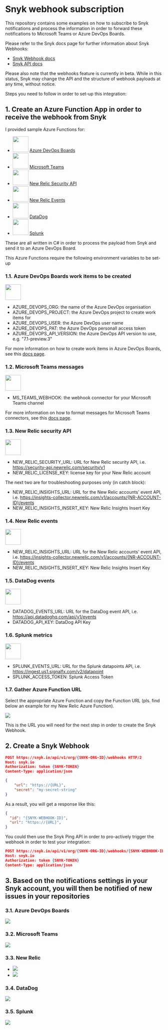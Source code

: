 # Snyk webhook subscription

This repository contains some examples on how to subscribe to Snyk notifications and process the information in order to forward these notifications to Microsoft Teams or Azure DevOps Boards.

Please refer to the Snyk docs page for further information about Snyk Webhooks:

- [Snyk Webhook docs](https://docs.snyk.io/features/integrations/snyk-webhooks)
- [Snyk API docs](https://snyk.docs.apiary.io/#reference/webhooks)

Please also note that the webhooks feature is currently in beta. While in this status, Snyk may change the API and the structure of webhook payloads at any time, without notice.

Steps you need to follow in order to set-up this integration:

## 1. Create an Azure Function App in order to receive the webhook from Snyk

I provided sample Azure Functions for:

- <img src="azure-devops-boards-logo.png" width="50"> [Azure DevOps Boards](azure-function-azure-boards.cs)
- <img src="microsoft-teams-logo.png" width="50"> [Microsoft Teams](azure-function-microsoft-teams.cs)
- <img src="newrelic-logo.png" width="50"> [New Relic Security API](azure-function-newrelic-security-api.cs)
- <img src="newrelic-logo.png" width="50"> [New Relic Events](azure-function-newrelic.cs)
- <img src="datadog-logo.png" width="50"> [DataDog](azure-function-datadog.cs)
- <img src="splunk-logo.png" width="50"> [Splunk](azure-function-splunk.cs)

These are all written in C# in order to process the payload from Snyk and send it to an Azure DevOps Board.

This Azure Functions require the following environment variables to be set-up

### 1.1. Azure DevOps Boards work items to be created

<img src="azure-devops-boards-logo.png" width="50">

- AZURE_DEVOPS_ORG: the name of the Azure DevOps organisation
- AZURE_DEVOPS_PROJECT: the Azure DevOps project to create work items for
- AZURE_DEVOPS_USER: the Azure DevOps user name
- AZURE_DEVOPS_PAT: the Azure DevOps personall access token
- AZURE_DEVOPS_API_VERSION: the Azure DevOps API version to use, e.g. "7.1-preview.3"

For more information on how to create work items in Azure DevOps Boards, see this [docs page](https://docs.microsoft.com/en-us/rest/api/azure/devops/wit/work-items/create?view=azure-devops-rest-7.1).

### 1.2. Microsoft Teams messages

<img src="microsoft-teams-logo.png" width="50">

- MS_TEAMS_WEBHOOK: the webhook connector for your Microsoft Teams channel

For more information on how to format messages for Microsoft Teams connectors, see this [docs page](https://docs.microsoft.com/en-us/microsoftteams/platform/webhooks-and-connectors/how-to/connectors-using?tabs=cURL).

### 1.3. New Relic security API

<img src="newrelic-logo.png" width="50">

- NEW_RELIC_SECURITY_URL: URL for New Relic security API, i.e. <https://security-api.newrelic.com/security/v1>
- NEW_RELIC_LICENSE_KEY: license key for your New Relic account

The next two are for troubleshooting purposes only (in catch block):

- NEW_RELIC_INSIGHTS_URL: URL for the New Relic accounts' event API, i.e. <https://insights-collector.newrelic.com/v1/accounts/{NR-ACCOUNT-ID}/events>
- NEW_RELIC_INSIGHTS_INSERT_KEY: New Relic Insights Insert Key

### 1.4. New Relic events

<img src="newrelic-logo.png" width="50">

- NEW_RELIC_INSIGHTS_URL: URL for the New Relic accounts' event API, i.e. <https://insights-collector.newrelic.com/v1/accounts/{NR-ACCOUNT-ID}/events>
- NEW_RELIC_INSIGHTS_INSERT_KEY: New Relic Insights Insert Key

### 1.5. DataDog events

<img src="datadog-logo.png" width="50">

- DATADOG_EVENTS_URL: URL for the DataDog event API, i.e. <https://api.datadoghq.com/api/v1/events>
- DATADOG_API_KEY: DataDog API Key

### 1.6. Splunk metrics

<img src="splunk-logo.png" width="50">

- SPLUNK_EVENTS_URL: URL for the Splunk datapoints API, i.e. <https://ingest.us1.signalfx.com/v2/datapoint>
- SPLUNK_ACCESS_TOKEN: Splunk Access Token

### 1.7. Gather Azure Function URL

Select the appropriate Azure Function and copy the Function URL (pls. find below an example for my New Relic Azure Function).

![](azure-function-url.png)

This is the URL you will need for the next step in order to create the Snyk Webhook.

## 2. Create a Snyk Webhook

```json
POST https://snyk.io/api/v1/org/{SNYK-ORG-ID}/webhooks HTTP/2
Host: snyk.io
Authorization: token {SNYK-TOKEN}
Content-Type: application/json

{
    "url": "https://{URL}",
    "secret": "my-secret-string"
}
```

As a result, you will get a response like this:

```json
{
  "id": "{SNYK-WEBHOOK-ID}",
  "url": "https://{URL}",
}
```

You could then use the Snyk Ping API in order to pro-actively trigger the webhook in order to test your integration:

```json
POST https://snyk.io/api/v1/org/{SNYK-ORG-ID}/webhooks/{SNYK-WEBHOOK-ID}/ping HTTP/2
Host: snyk.io
Authorization: token {SNYK-TOKEN}
Content-Type: application/json
```

## 3. Based on the notifications settings in your Snyk account, you will then be notified of new issues in your repositories

### 3.1. Azure DevOps Boards

![](azure-devops-boards-dashboard.png)

### 3.2. Microsoft Teams

![](microsoft-teams-dashboard.png)

### 3.3. New Relic

- ![](newrelic-dashboard.png)
- ![](newrelic-dashboard-custom.png)

### 3.4. DataDog

![](datadog-dashboard.png)

### 3.5. Splunk

![](splunk-dashboard.png)
